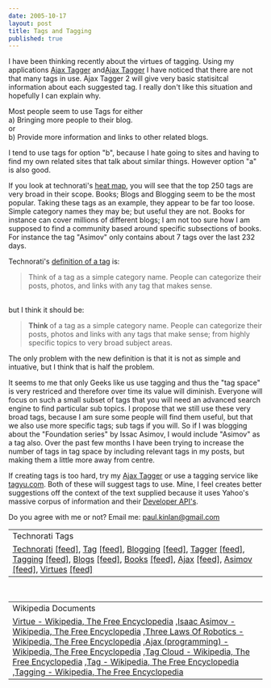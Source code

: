 ```yaml
---
date: 2005-10-17
layout: post
title: Tags and Tagging
published: true
---
```

I have been thinking recently about the virtues of tagging.  Using my applications <a href="http://www.kinlan.co.uk/AjaxExperiments/AjaxTag" rel="tag">Ajax Tagger</a> and<a href="http://www.kinlan.co.uk/AjaxExperiments/AjaxTag2">Ajax Tagger</a> I have noticed that there are not that many tags in use.  Ajax Tagger 2 will give very basic statisitcal information about each suggested tag.  I really don't like this situation and hopefully I can explain why.<p />Most people seem to use Tags for either<br />a) Bringing more people to their blog.<br />or<br />b) Provide more information and links to other related blogs.<p />I tend to use tags for option "b", because I hate going to sites and having to find my own related sites that talk about similar things.  However option "a" is also good.<p />If you look at technorati's <a href="http://www.technorati.com/tags/">heat map</a>, you will see that the top 250 tags are very broad in their scope.  Books; Blogs and Blogging seem to be the most popular.  Taking these tags as an example, they appear to be far too loose.  Simple category names they may be; but useful they are not.  Books for instance can cover millions of different blogs; I am not too sure how I am supposed to find a community based around specific subsections of books.  For instance the tag "Asimov" only contains about 7 tags over the last 232 days.<p />Technorati's <a href="http://www.technorati.com/help/tags.html">definition of a tag</a> is:<br /><blockquote class="posterous_short_quote">Think of a tag as a simple category name. People can categorize their posts, photos, and links with any tag that makes sense.</blockquote><br />but  I think it should be:<blockquote class="posterous_short_quote">
<strong>Think </strong>of a tag as a simple category name. People can categorize their posts, photos and links with any tags that make sense; from highly specific topics to very broad subject areas.</blockquote>The only problem with the new definition is that it is not as simple and intuative, but I think that is half the problem.<p />It seems to me that only Geeks like us use tagging and thus the "tag space" is very restriced and therefore over time its value will diminish.  Everyone will focus on such a small subset of tags that you will need an advanced search engine to find particular sub topics.  I propose that we still use these very broad tags, because I am sure some people will find them useful, but that we also use more specific tags; sub tags if you will.  So if I was blogging about the "Foundation series" by Issac Asimov, I would include "Asimov" as a tag also.  Over the past few months I have been trying to increase the number of tags in tag space by including relevant tags in my posts, but making them a little more away from centre.<p />If creating tags is too hard, try my <a href="http://www.kinlan.co.uk/AjaxExperiments/AjaxTag">Ajax Tagger</a> or use a tagging service like <a href="http://www.tagyu.com/">tagyu.com</a>. Both of these will suggest tags to use.  Mine, I feel creates better suggestions off the context of the text supplied because it uses Yahoo's massive corpus of information and their <a href="http://developer.yahoo.net">Developer API's</a>.<p />Do you agree with me or not? Email me: <a href="mailto:%20paul.kinlan@gmail.com">paul.kinlan@gmail.com</a><p /><table class="TechnoratiHead TagHeader">
<tr><td>Technorati Tags</td></tr>
<tr class="Technorati"><td>
<a href="http://www.technorati.com/tag/Technorati" class="Tag" rel="tag">Technorati</a> <a href="http://feeds.technorati.com/feed/posts/tag/Technorati" class="Tag">[feed]</a>, <a href="http://www.technorati.com/tag/Tag" class="Tag" rel="tag">Tag</a> <a href="http://feeds.technorati.com/feed/posts/tag/Tag" class="Tag">[feed]</a>, <a href="http://www.technorati.com/tag/Blogging" class="Tag" rel="tag">Blogging</a> <a href="http://feeds.technorati.com/feed/posts/tag/Blogging" class="Tag">[feed]</a>, <a href="http://www.technorati.com/tag/Tagger" class="Tag" rel="tag">Tagger</a> <a href="http://feeds.technorati.com/feed/posts/tag/Tagger" class="Tag">[feed]</a>, <a href="http://www.technorati.com/tag/Tagging" class="Tag" rel="tag">Tagging</a> <a href="http://feeds.technorati.com/feed/posts/tag/Tagging" class="Tag">[feed]</a>, <a href="http://www.technorati.com/tag/Blogs" class="Tag" rel="tag">Blogs</a> <a href="http://feeds.technorati.com/feed/posts/tag/Blogs" class="Tag">[feed]</a>, <a href="http://www.technorati.com/tag/Books" class="Tag" rel="tag">Books</a> <a href="http://feeds.technorati.com/feed/posts/tag/Books" class="Tag">[feed]</a>, <a href="http://www.technorati.com/tag/Ajax" class="Tag" rel="tag">Ajax</a> <a href="http://feeds.technorati.com/feed/posts/tag/Ajax" class="Tag">[feed]</a>, <a href="http://www.technorati.com/tag/Asimov" class="Tag" rel="tag">Asimov</a> <a href="http://feeds.technorati.com/feed/posts/tag/Asimov" class="Tag">[feed]</a>, <a href="http://www.technorati.com/tag/Virtues" class="Tag" rel="tag">Virtues</a> <a href="http://feeds.technorati.com/feed/posts/tag/Virtues" class="Tag">[feed]</a>
</td></tr>
</table><br /><table class="TechnoratiHead TagHeader">
<tr><td>Wikipedia Documents</td></tr>
<tr class="Technorati"><td>
<a href="http://en.wikipedia.org/wiki/Virtue">Virtue - Wikipedia, The Free Encyclopedia</a> ,<a href="http://en.wikipedia.org/wiki/Isaac_Asimov">Isaac Asimov - Wikipedia, The Free Encyclopedia</a> ,<a href="http://en.wikipedia.org/wiki/Three_Laws_of_Robotics">Three Laws Of Robotics - Wikipedia, The Free Encyclopedia</a> ,<a href="http://en.wikipedia.org/wiki/Ajax_(programming)">Ajax (programming) - Wikipedia, The Free Encyclopedia</a> ,<a href="http://en.wikipedia.org/wiki/Tag_cloud">Tag Cloud - Wikipedia, The Free Encyclopedia</a> ,<a href="http://en.wikipedia.org/wiki/Tag">Tag - Wikipedia, The Free Encyclopedia</a> ,<a href="http://en.wikipedia.org/wiki/Tagging">Tagging - Wikipedia, The Free Encyclopedia</a>
</td></tr>
</table><div class="blogger-post-footer"><img class="posterous_download_image" src="https://blogger.googleusercontent.com/tracker/8109338-112958475331836013?l=www.kinlan.co.uk%2Findex.html" height="1" alt="" width="1" /></div>

